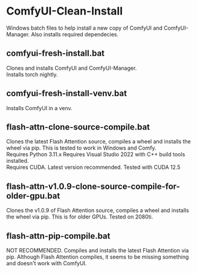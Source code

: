 # ComfyUI-Clean-Install

Windows batch files to help install a new copy of ComfyUI and ComfyUI-Manager. Also installs required dependecies.

## comfyui-fresh-install.bat

Clones and installs ComfyUI and ComfyUI-Manager.  
Installs torch nightly.

## comfyui-fresh-install-venv.bat

Installs ComfyUI in a venv.

## flash-attn-clone-source-compile.bat

Clones the latest Flash Attention source, compiles a wheel and installs the wheel via pip. This is tested to work in Windows and Comfy.  
Requires Python 3.11.x
Requires Visual Studio 2022 with C++ build tools installed.  
Requires CUDA. Latest version recommended. Tested with CUDA 12.5

## flash-attn-v1.0.9-clone-source-compile-for-older-gpu.bat

Clones the v1.0.9 of Flash Attention source, compiles a wheel and installs the wheel via pip. This is for older GPUs. Tested on 2080ti.

## flash-attn-pip-compile.bat

NOT RECOMMENDED. Compiles and installs the latest Flash Attention via pip. Although Flash Attention compiles, it seems to be missing something and doesn't work with ComfyUI.
